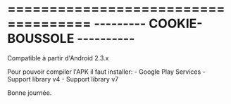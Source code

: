  ====================================
 --------- COOKIE-BOUSSOLE ----------
 ====================================

 Compatible à partir d'Android 2.3.x

 Pour pouvoir compiler l'APK il faut
 installer: - Google Play Services
 	    - Support library v4
	    - Support library v7

 Bonne journée.
